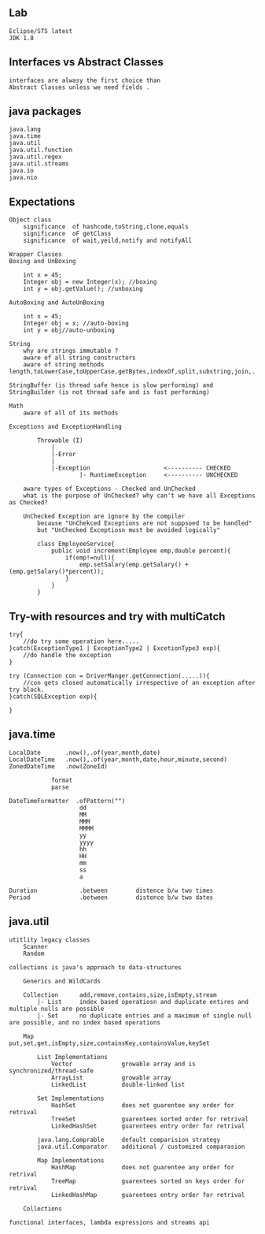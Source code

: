Lab 
---------------

    Eclipse/STS latest
    JDK 1.8

Interfaces vs Abstract Classes
-----------------------------------------------

    interfaces are alwasy the first choice than
    Abstract Classes unless we need fields .

java packages
-----------------------------------------------

    java.lang
    java.time
    java.util
    java.util.function
    java.util.regex
    java.util.streams
    java.io
    java.nio

Expectations
---------------------------------------------------

    Object class 
        significance  of hashcode,toString,clone,equals
        significance  oF getClass
        significance  of wait,yeild,notify and notifyAll

    Wrapper Classes
    Boxing and UnBoxing
        
        int x = 45;
        Integer obj = new Integer(x); //boxing
        int y = obj.getValue(); //unboxing

    AutoBoxing and AutoUnBoxing

        int x = 45;
        Integer obj = x; //auto-boxing
        int y = obj//auto-unboxing

    String
        why are strings immutable ?
        aware of all string constructors
        aware of string methods length,toLowerCase,toUpperCase,getBytes,indexOf,split,substring,join,..

    StringBuffer (is thread safe hence is slow performing) and StringBuilder (is not thread safe and is fast performing)

    Math
        aware of all of its methods

    Exceptions and ExceptionHandling

            Throwable (I)
                |
                |-Error
                |
                |-Exception                     <---------- CHECKED
                        |- RuntimeException     <---------- UNCHECKED

        aware types of Exceptions - Checked and UnChecked
        what is the purpose of UnChecked? why can't we have all Exceptions as Checked?

        UnChecked Exception are ignore by the compiler 
            because "UnChekced Exceptions are not suppsoed to be handled"
            but "UnChecked Exceptiosn must be avoided logically"

            class EmployeeService{
                public void increment(Employee emp,double percent){
                    if(emp!=null){
                        emp.setSalary(emp.getSalary() + (emp.getSalary()*percent));
                    }
                }
            }

Try-with resources and try with multiCatch
-------------------------------------------------------------

    try{
        //do try some operation here.....
    }catch(ExceptionType1 | ExceptionType2 | ExcetionType3 exp){
        //do handle the exception
    }

    try (Connection con = DriverManger.getConnection(.....)){
        //con gets closed automatically irrespective of an exception after try block.   
    }catch(SQLException exp){

    }

java.time
-------------------------------------------------------

    LocalDate       .now(),.of(year,month,date)
    LocalDateTime   .now(),.of(year,month,date,hour,minute,second)
    ZonedDateTime   .now(ZoneId)

                format
                parse

    DateTimeFormatter  .ofPattern("")
                        dd
                        MM
                        MMM
                        MMMM
                        yy
                        yyyy
                        hh
                        HH
                        mm
                        ss
                        a

    Duration            .between        distence b/w two times
    Period              .between        distence b/w two dates

java.util
-------------------------------------------------------

    utitlity legacy classes
        Scanner
        Random
    
    collections is java's approach to data-structures

        Generics and WildCards

        Collection      add,remove,contains,size,isEmpty,stream
            |- List     index based operatiosn and duplicate entires and multiple nulls are possible
            |- Set      no duplicate entries and a maximum of single null are possible, and no index based operations

        Map             put,set,get,isEmpty,size,containsKey,containsValue,keySet

            List Implementations
                Vector              growable array and is synchronized/thread-safe
                ArrayList           growable array
                LinkedList          double-linked list

            Set Implementations
                HashSet             does not guarentee any order for retrival
                TreeSet             guarentees sorted order for retrival
                LinkedHashSet       guarentees entry order for retrival

            java.lang.Comprable     default comparision strategy
            java.util.Comparator    additional / customized comparasion

            Map Implementations
                HashMap             does not guarentee any order for retrival
                TreeMap             guarentees sorted on keys order for retrival 
                LinkedHashMap       guarentees entry order for retrival

        Collections

    functional interfaces, lambda expressions and streams api
